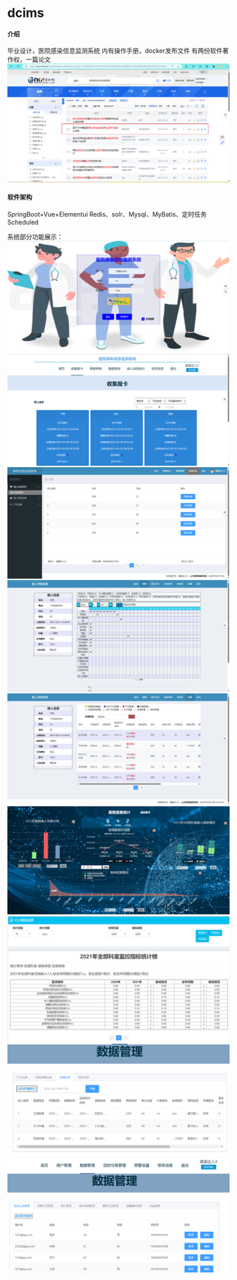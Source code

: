 # dcims

#### 介绍
毕业设计，医院感染信息监测系统
内有操作手册，docker发布文件
有两份软件著作权，一篇论文
![输入图片说明](img/11.png)

#### 软件架构
SpringBoot+Vue+Elementui
Redis、solr、Mysql、MyBatis、定时任务Scheduled

系统部分功能展示：
![输入图片说明](img/1-1.png)
![输入图片说明](img/1-2.png)
![输入图片说明](img/1-3.png)
![输入图片说明](img/1-4.png)
![输入图片说明](img/1-5.png)
![输入图片说明](img/1-6.png)
![输入图片说明](img/1-7.png)
![输入图片说明](img/1-8.png)
![输入图片说明](img/1-9.png)